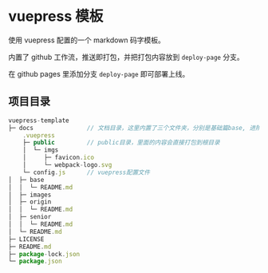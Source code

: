 <!--
 * Author  hailie.pan
 * Date  2023-03-02 19:47:11
 * LastEditors  hailie.pan
 * LastEditTime  2023-08-31 10:06:26
 * Description
-->

# vuepress 模板

使用 vuepress 配置的一个 markdown 码字模板。

内置了 github 工作流，推送即打包，并把打包内容放到 `deploy-page` 分支。

在 github pages 里添加分支 `deploy-page` 即可部署上线。

<!-- ## 使用

可以直接克隆项目使用。

也可以使用个人的脚手架工具 [happy-react-cli](https://www.npmjs.com/package/happy-react-cli) 命令生成。

```shell
npx happy-react-cli init my-vuepress
```

然后选择 `vuepress` 模板即可。 -->

## 项目目录

```js
vuepress-template
├─ docs               // 文档目录，这里内置了三个文件夹，分别是基础篇base, 进阶篇senior, 原理篇 origin
    .vuepress
    ├─ public         // public目录，里面的内容会直接打包到根目录
    │  └─ imgs
    │     ├─ favicon.ico
    │     └─ webpack-logo.svg
    └─ config.js      // vuepress配置文件
│  ├─ base
│  │  └─ README.md
│  ├─ images
│  ├─ origin
│  │  └─ README.md
│  ├─ senior
│  │  └─ README.md
│  └─ README.md
├─ LICENSE
├─ README.md
├─ package-lock.json
└─ package.json
```
